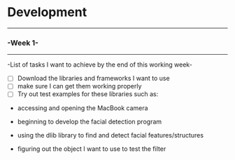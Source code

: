 # Development
-----------------------------------
### -Week 1-
----------------
-List of tasks I want to achieve by the end of this working week-
- [ ] Download the libraries and frameworks I want to use
- [ ] make sure I can get them working properly
- [ ] Try out test examples for these libraries such as:
 - accessing and opening the MacBook camera
 
- beginning to develop the facial detection program

- using the dlib library to find and detect facial features/structures

- figuring out the object I want to use to test the filter

